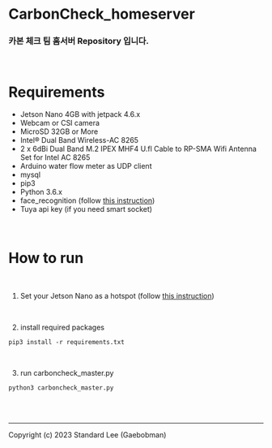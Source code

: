 # CarbonCheck_homeserver

<h3>카본 체크 팀 홈서버 Repository 입니다. </h3>
</br>

# Requirements

<ul>
    <li> Jetson Nano 4GB with jetpack 4.6.x</li>
    <li> Webcam or CSI camera</li>
    <li> MicroSD 32GB or More</li>
    <li> Intel® Dual Band Wireless-AC 8265</li>
    <li>2 x 6dBi Dual Band M.2 IPEX MHF4 U.fl Cable to RP-SMA Wifi Antenna Set for Intel AC 8265</li>
    <li> <a href"https://github.com/Gaebobman/water_flow_meter" >Arduino water flow meter</a> as UDP client </li>
    <li> mysql </li>
    <li> pip3 </li>
    <li> Python 3.6.x </li>
    <li> face_recognition (follow <a href ="https://medium.com/@ageitgey/build-a-hardware-based-face-recognition-system-for-150-with-the-nvidia-jetson-nano-and-python-a25cb8c891fd">this instruction</a>)</li>
    <li>Tuya api key (if you need smart socket)</li>
</ul>

</br>

# How to run

<br>

1. Set your Jetson Nano as a hotspot (follow <a href="http://1004lucifer.blogspot.com/2015/12/ubuntu.html">this instruction</a>)

<br>

2. install required packages

```
pip3 install -r requirements.txt
```

<br>

3. run carboncheck_master.py

```
python3 carboncheck_master.py
```

<br><br>

---

Copyright (c) 2023 Standard Lee (Gaebobman)
